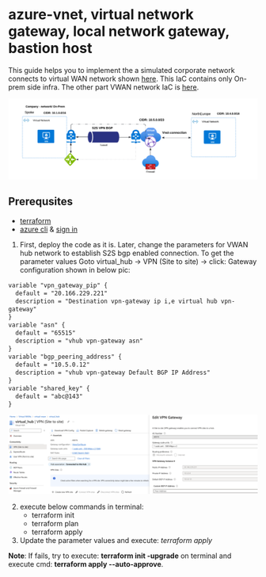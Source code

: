 # azure-vnet, virtual network gateway, local network gateway, bastion host

This guide helps you to implement the a simulated corporate network connects to virtual WAN network shown [here](https://github.com/sree7k7/azure-vwan-hub-S2S-VPN-BGP). This IaC contains only On-prem side infra. The other part VWAN network IaC is [here](https://github.com/sree7k7/azure-vwan-hub-S2S-VPN-BGP).

![diagram](/pic/VWAN-S2S-VPN-BGP.png)

## Prerequsites
- [terraform](https://developer.hashicorp.com/terraform/tutorials/aws-get-started/install-cli)
- [azure cli](https://learn.microsoft.com/en-us/cli/azure/install-azure-cli) & [sign in](https://learn.microsoft.com/en-us/cli/azure/authenticate-azure-cli)

1. First, deploy the code as it is. Later, change the parameters for VWAN hub network to establish S2S bgp enabled connection. To get the parameter values Goto virtual_hub -> VPN (Site to site) -> click: Gateway configuration shown in below pic:
```
variable "vpn_gateway_pip" {
  default = "20.166.229.221"
  description = "Destination vpn-gateway ip i,e virtual hub vpn-gateway"
}
variable "asn" {
  default = "65515"
  description = "vhub vpn-gateway asn"
}
variable "bgp_peering_address" {
  default = "10.5.0.12"
  description = "vhub vpn-gateway Default BGP IP Address"
}
variable "shared_key" {
  default = "abc@143"
}
```
![diagram](/pic/virtual_hub_vpn_configuration.png)

2. execute below commands in terminal:
   - terraform init
   - terraform plan
   - terraform apply
3. Update the parameter values and execute: *terraform apply*

**Note**: If fails, try to execute: **terraform init -upgrade** on terminal and execute cmd: **terraform apply --auto-approve**.
  